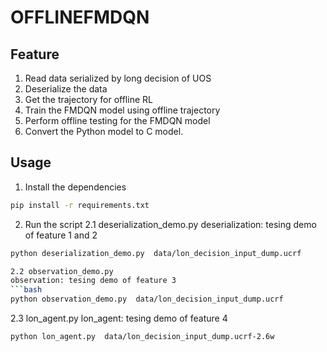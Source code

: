# OFFLINEFMDQN
## Feature
1. Read data serialized by long decision of UOS
2. Deserialize the data
3. Get the trajectory for offline RL
4. Train the FMDQN model using offline trajectory
5. Perform offline testing for the FMDQN model
6. Convert the Python model to C model.


## Usage
1. Install the dependencies
```bash
pip install -r requirements.txt
```

2. Run the script
2.1 deserialization_demo.py
deserialization: tesing demo of feature 1 and 2
```bash
python deserialization_demo.py  data/lon_decision_input_dump.ucrf

2.2 observation_demo.py
observation: tesing demo of feature 3
```bash
python observation_demo.py  data/lon_decision_input_dump.ucrf
```
2.3 lon_agent.py
lon_agent: tesing demo of feature 4
```bash
python lon_agent.py  data/lon_decision_input_dump.ucrf-2.6w
```